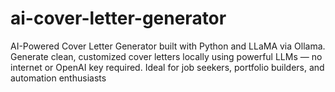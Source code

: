# ai-cover-letter-generator
AI-Powered Cover Letter Generator built with Python and LLaMA via Ollama. Generate clean, customized cover letters locally using powerful LLMs — no internet or OpenAI key required. Ideal for job seekers, portfolio builders, and automation enthusiasts
